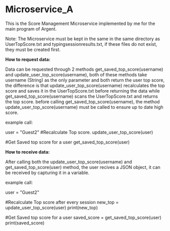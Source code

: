 # Microservice_A
This is the Score Management Microservice implemented by me for the main program of Argent.

Note: The Microservice must be kept in the same in the same directory as UserTopScore.txt and typingsessionresults.txt, if these files do not exist, they must be created first.

**How to request data:**

Data can be requested through 2 methods 
get_saved_top_score(username) and update_user_top_score(username), both of these methods take username (String) as the only parameter and both return the user top score, the difference is that update_user_top_score(username) recalculates the top score and saves it in the UserTopScore.txt before returning the data while get_saved_top_score(username) scans the UserTopScore.txt and returns the top score. before calling get_saved_top_score(username), the method update_user_top_score(username) must be called to ensure up to date high score.

example call:

user = "Guest2"
#Recalculate Top score.
update_user_top_score(user)

#Get Saved top score for a user
get_saved_top_score(user)

**How to receive data:**

After calling both the update_user_top_score(username) and get_saved_top_score(user) method, the user recives a JSON object, it can be received by capturing it in a variable.

example call:

user = "Guest2"

#Recalculate Top score after every session
new_top = update_user_top_score(user) 
print(new_top)

#Get Saved top score  for a user
saved_score = get_saved_top_score(user)
print(saved_score)
